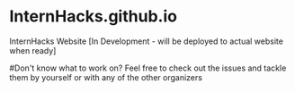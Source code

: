 # InternHacks.github.io
InternHacks Website [In Development - will be deployed to actual website when ready]

#Don't know what to work on?
Feel free to check out the issues and tackle them by yourself or with any of the other organizers
